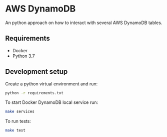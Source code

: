 # AWS DynamoDB

An python approach on how to interact with several AWS DynamoDB tables.

## Requirements

* Docker
* Python 3.7

## Development setup

Create a python virtual environment and run:

```bash
python -r requirements.txt
```

To start Docker DynamoDB local service run:

```bash
make services
```

To run tests:

```bash
make test
```
